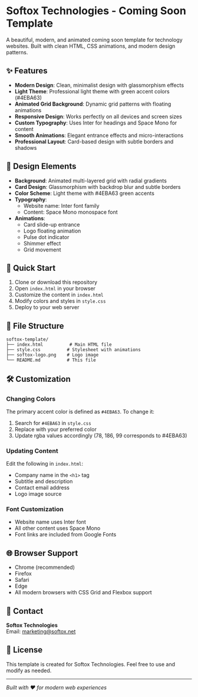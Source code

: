 # Softox Technologies - Coming Soon Template

A beautiful, modern, and animated coming soon template for technology websites. Built with clean HTML, CSS animations, and modern design patterns.

## ✨ Features

- **Modern Design**: Clean, minimalist design with glassmorphism effects
- **Light Theme**: Professional light theme with green accent colors (#4EBA63)
- **Animated Grid Background**: Dynamic grid patterns with floating animations
- **Responsive Design**: Works perfectly on all devices and screen sizes
- **Custom Typography**: Uses Inter for headings and Space Mono for content
- **Smooth Animations**: Elegant entrance effects and micro-interactions
- **Professional Layout**: Card-based design with subtle borders and shadows

## 🎨 Design Elements

- **Background**: Animated multi-layered grid with radial gradients
- **Card Design**: Glassmorphism with backdrop blur and subtle borders
- **Color Scheme**: Light theme with #4EBA63 green accents
- **Typography**: 
  - Website name: Inter font family
  - Content: Space Mono monospace font
- **Animations**: 
  - Card slide-up entrance
  - Logo floating animation
  - Pulse dot indicator
  - Shimmer effect
  - Grid movement

## 🚀 Quick Start

1. Clone or download this repository
2. Open `index.html` in your browser
3. Customize the content in `index.html`
4. Modify colors and styles in `style.css`
5. Deploy to your web server

## 📁 File Structure

```
softox-template/
├── index.html          # Main HTML file
├── style.css          # Stylesheet with animations
├── softox-logo.png    # Logo image
└── README.md          # This file
```

## 🛠️ Customization

### Changing Colors
The primary accent color is defined as `#4EBA63`. To change it:
1. Search for `#4EBA63` in `style.css`
2. Replace with your preferred color
3. Update rgba values accordingly (78, 186, 99 corresponds to #4EBA63)

### Updating Content
Edit the following in `index.html`:
- Company name in the `<h1>` tag
- Subtitle and description
- Contact email address
- Logo image source

### Font Customization
- Website name uses Inter font
- All other content uses Space Mono
- Font links are included from Google Fonts

## 🌐 Browser Support

- Chrome (recommended)
- Firefox
- Safari
- Edge
- All modern browsers with CSS Grid and Flexbox support

## 📧 Contact

**Softox Technologies**  
Email: marketing@softox.net

## 📄 License

This template is created for Softox Technologies. Feel free to use and modify as needed.

---

*Built with ❤️ for modern web experiences*
